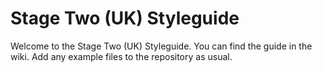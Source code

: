 # Stage Two (UK) Styleguide

Welcome to the Stage Two (UK) Styleguide. You can find the guide in the wiki. Add any example files to the repository as usual.
